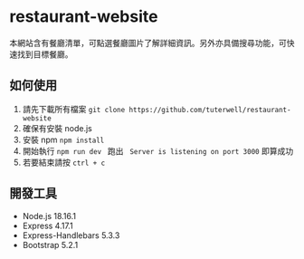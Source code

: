 # restaurant-website   
本網站含有餐廳清單，可點選餐廳圖片了解詳細資訊。另外亦具備搜尋功能，可快速找到目標餐廳。  

## 如何使用  
1. 請先下載所有檔案
   `git clone https://github.com/tuterwell/restaurant-website`
2. 確保有安裝 node.js
3. 安裝 npm
   `npm install`
4. 開始執行
   `npm run dev `
   跑出 ` Server is listening on port 3000` 即算成功
5. 若要結束請按 `ctrl + c`

## 開發工具  
* Node.js 18.16.1
* Express 4.17.1
* Express-Handlebars 5.3.3
* Bootstrap 5.2.1
